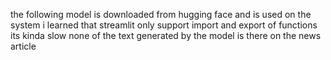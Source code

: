 the following model is downloaded from hugging face and is used on the system 
i learned that streamlit only support import and export of functions 
its kinda slow
none of the text generated by the model is there on the news article
